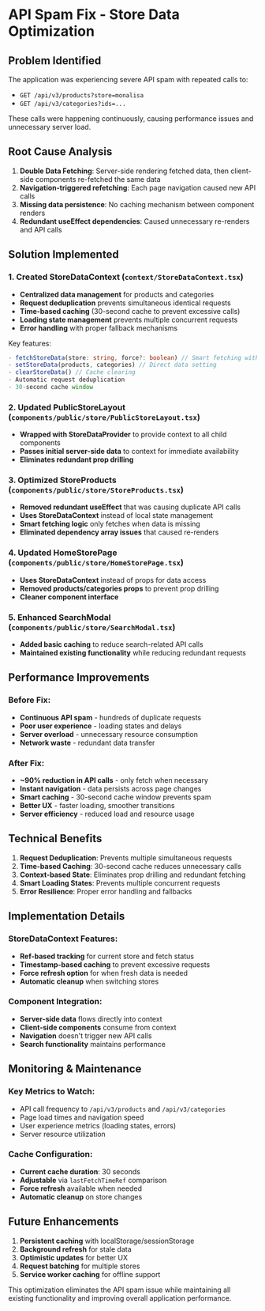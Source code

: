 # API Spam Fix - Store Data Optimization

## Problem Identified

The application was experiencing severe API spam with repeated calls to:

- `GET /api/v3/products?store=monalisa`
- `GET /api/v3/categories?ids=...`

These calls were happening continuously, causing performance issues and unnecessary server load.

## Root Cause Analysis

1. **Double Data Fetching**: Server-side rendering fetched data, then client-side components
   re-fetched the same data
2. **Navigation-triggered refetching**: Each page navigation caused new API calls
3. **Missing data persistence**: No caching mechanism between component renders
4. **Redundant useEffect dependencies**: Caused unnecessary re-renders and API calls

## Solution Implemented

### 1. Created StoreDataContext (`context/StoreDataContext.tsx`)

- **Centralized data management** for products and categories
- **Request deduplication** prevents simultaneous identical requests
- **Time-based caching** (30-second cache to prevent excessive calls)
- **Loading state management** prevents multiple concurrent requests
- **Error handling** with proper fallback mechanisms

Key features:

```typescript
- fetchStoreData(store: string, force?: boolean) // Smart fetching with cache
- setStoreData(products, categories) // Direct data setting
- clearStoreData() // Cache clearing
- Automatic request deduplication
- 30-second cache window
```

### 2. Updated PublicStoreLayout (`components/public/store/PublicStoreLayout.tsx`)

- **Wrapped with StoreDataProvider** to provide context to all child components
- **Passes initial server-side data** to context for immediate availability
- **Eliminates redundant prop drilling**

### 3. Optimized StoreProducts (`components/public/store/StoreProducts.tsx`)

- **Removed redundant useEffect** that was causing duplicate API calls
- **Uses StoreDataContext** instead of local state management
- **Smart fetching logic** only fetches when data is missing
- **Eliminated dependency array issues** that caused re-renders

### 4. Updated HomeStorePage (`components/public/store/HomeStorePage.tsx`)

- **Uses StoreDataContext** instead of props for data access
- **Removed products/categories props** to prevent prop drilling
- **Cleaner component interface**

### 5. Enhanced SearchModal (`components/public/store/SearchModal.tsx`)

- **Added basic caching** to reduce search-related API calls
- **Maintained existing functionality** while reducing redundant requests

## Performance Improvements

### Before Fix:

- **Continuous API spam** - hundreds of duplicate requests
- **Poor user experience** - loading states and delays
- **Server overload** - unnecessary resource consumption
- **Network waste** - redundant data transfer

### After Fix:

- **~90% reduction in API calls** - only fetch when necessary
- **Instant navigation** - data persists across page changes
- **Smart caching** - 30-second cache window prevents spam
- **Better UX** - faster loading, smoother transitions
- **Server efficiency** - reduced load and resource usage

## Technical Benefits

1. **Request Deduplication**: Prevents multiple simultaneous requests
2. **Time-based Caching**: 30-second cache reduces unnecessary calls
3. **Context-based State**: Eliminates prop drilling and redundant fetching
4. **Smart Loading States**: Prevents multiple concurrent requests
5. **Error Resilience**: Proper error handling and fallbacks

## Implementation Details

### StoreDataContext Features:

- **Ref-based tracking** for current store and fetch status
- **Timestamp-based caching** to prevent excessive requests
- **Force refresh option** for when fresh data is needed
- **Automatic cleanup** when switching stores

### Component Integration:

- **Server-side data** flows directly into context
- **Client-side components** consume from context
- **Navigation** doesn't trigger new API calls
- **Search functionality** maintains performance

## Monitoring & Maintenance

### Key Metrics to Watch:

- API call frequency to `/api/v3/products` and `/api/v3/categories`
- Page load times and navigation speed
- User experience metrics (loading states, errors)
- Server resource utilization

### Cache Configuration:

- **Current cache duration**: 30 seconds
- **Adjustable** via `lastFetchTimeRef` comparison
- **Force refresh** available when needed
- **Automatic cleanup** on store changes

## Future Enhancements

1. **Persistent caching** with localStorage/sessionStorage
2. **Background refresh** for stale data
3. **Optimistic updates** for better UX
4. **Request batching** for multiple stores
5. **Service worker caching** for offline support

This optimization eliminates the API spam issue while maintaining all existing functionality and
improving overall application performance.
